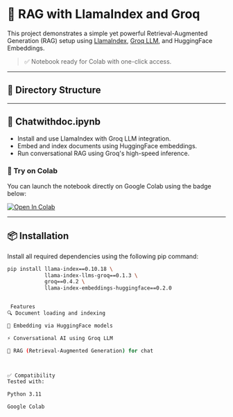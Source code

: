 # 🦙 RAG with LlamaIndex and Groq

This project demonstrates a simple yet powerful Retrieval-Augmented Generation (RAG) setup using [LlamaIndex](https://www.llamaindex.ai/), [Groq LLM](https://groq.com/), and HuggingFace Embeddings.

> ✅ Notebook ready for Colab with one-click access.

---

## 📁 Directory Structure

---

## 📓 Chatwithdoc.ipynb

- Install and use LlamaIndex with Groq LLM integration.
- Embed and index documents using HuggingFace embeddings.
- Run conversational RAG using Groq's high-speed inference.

### 🚀 Try on Colab

You can launch the notebook directly on Google Colab using the badge below:

[![Open In Colab](https://colab.research.google.com/assets/colab-badge.svg)](https://colab.research.google.com/github/Baishaki-sfdc/RAG-llamaindex-groq/blob/main/Chatwithdoc.ipynb)

---

## 📦 Installation

Install all required dependencies using the following pip command:

```bash
pip install llama-index==0.10.18 \
            llama-index-llms-groq==0.1.3 \
            groq==0.4.2 \
            llama-index-embeddings-huggingface==0.2.0


 Features
🔍 Document loading and indexing

🧠 Embedding via HuggingFace models

⚡ Conversational AI using Groq LLM

📎 RAG (Retrieval-Augmented Generation) for chat



✅ Compatibility
Tested with:

Python 3.11

Google Colab



